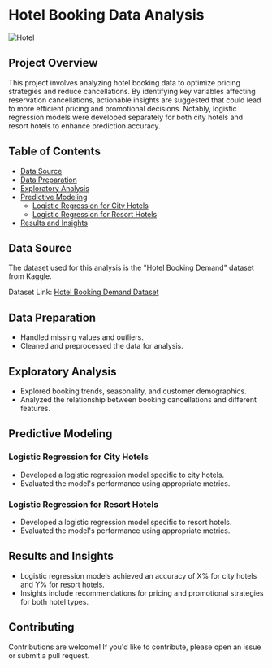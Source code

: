 # Hotel Booking Data Analysis

![Hotel](hotel_image.jpg)

## Project Overview

This project involves analyzing hotel booking data to optimize pricing strategies and reduce cancellations. By identifying key variables affecting reservation cancellations, actionable insights are suggested that could lead to more efficient pricing and promotional decisions. Notably, logistic regression models were developed separately for both city hotels and resort hotels to enhance prediction accuracy.

## Table of Contents

- [Data Source](#data-source)
- [Data Preparation](#data-preparation)
- [Exploratory Analysis](#exploratory-analysis)
- [Predictive Modeling](#predictive-modeling)
  - [Logistic Regression for City Hotels](#logistic-regression-for-city-hotels)
  - [Logistic Regression for Resort Hotels](#logistic-regression-for-resort-hotels)
- [Results and Insights](#results-and-insights)


## Data Source

The dataset used for this analysis is the "Hotel Booking Demand" dataset from Kaggle.

Dataset Link: [Hotel Booking Demand Dataset](https://www.kaggle.com/jessemostipak/hotel-booking-demand)

## Data Preparation

- Handled missing values and outliers.
- Cleaned and preprocessed the data for analysis.

## Exploratory Analysis

- Explored booking trends, seasonality, and customer demographics.
- Analyzed the relationship between booking cancellations and different features.

## Predictive Modeling

### Logistic Regression for City Hotels

- Developed a logistic regression model specific to city hotels.
- Evaluated the model's performance using appropriate metrics.

### Logistic Regression for Resort Hotels

- Developed a logistic regression model specific to resort hotels.
- Evaluated the model's performance using appropriate metrics.

## Results and Insights

- Logistic regression models achieved an accuracy of X% for city hotels and Y% for resort hotels.
- Insights include recommendations for pricing and promotional strategies for both hotel types.


## Contributing

Contributions are welcome! If you'd like to contribute, please open an issue or submit a pull request.


